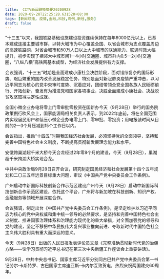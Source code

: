 ```yaml
---
title:  CCTV新闻联播摘要20200928
date: 2020-09-28T22:25:28.631528+08:00
tags: [新闻联播, 疫情,金融,科技,病例,新冠,服务]
draft: false
---
```


“十三五”以来，我国铁路基础设施建设投资连续保持在每年8000亿元以上，已基本建成连接主要城市群，以特大城市为中心覆盖全国、以省会城市为支点覆盖周边的高速铁路网，对省会城市和50万人口以上大中城市的联通能力、联通时效大幅提升，初步实现了相邻大中城市间1—4小时交通圈、城市群内0.5—2小时交通圈，“八纵八横”高铁网基本成型，为经济社会发展提供有力支撑。

会议强调，“十三五”时期是全面建成小康社会决胜阶段，面对错综复杂的国际形势、艰巨繁重的国内改革发展稳定任务，特别是面对<span class="keywords_content">新冠</span>肺炎<span class="keywords_content">疫情</span>严重冲击，以习近平同志为核心的党中央审时度势、沉着应对，团结带领全党全国各族人民砥砺前行、开拓创新，奋发有为推进党和国家各项事业，决胜全面建成小康社会、决战脱贫攻坚取得决定性成就。

全国小微企业办电将零上门零审批零投资在国新办今天（9月28日）举行的国务院政策例行吹风会上，国家能源局相关负责人表示，到2022年底前，将在全国范围内实现居民用户和低压小微企业办电零上门、零审批、零投资；用电报装时间从目前的2—3个月压减到15个工作日以内。

会议指出，推动“十四五”时期我国经济社会发展，必须坚持党的全面领导，坚持和完善中国特色社会主义制度，不断提高贯彻新发展理念能力和水平。

安徽跨巢湖超千米大桥今天合龙经过2年零8个月的建设，今天（9月28日），巢湖超千米跨湖大桥实现合龙。

中共中央政治局9月28日召开会议，研究制定国民经济和社会发展第十四个五年规划和二〇三五年远景目标重大问题，审议《中国共产党中央委员会工作条例》。

广州启动中新国际<span class="keywords_fund">科技</span>创新合作示范区建设广州今天（9月28日）启动中新国际<span class="keywords_fund">科技</span>创新合作示范区建设，依托这个平台，广州将与新加坡在<span class="keywords_fund">科技</span>创新、知识产权、<span class="keywords_fund">金融</span><span class="keywords_fund">服务</span>等领域开展深度合作。

会议强调，制定出台《中国共产党中央委员会工作条例》，是坚定维护以习近平同志为核心的党中央权威和集中统一领导的必然要求，是坚持和完善中国特色社会主义制度、推进国家治理体系和治理能力现代化的重大举措，对全面加强党的领导和党的建设，坚定不移把中华民族伟大复兴事业推向前进、夺取新时代中国特色社会主义伟大胜利具有重大而深远的意义。

今天（9月28日）出版的人民日报发表评论员文章《完整准确贯彻新时代党的治疆方略——论学习贯彻习近平总书记在第三次中央新疆工作座谈会上重要讲话》。

9月28日，中共中央总书记、国家主席习近平分别同古巴共产党中央委员会第一书记劳尔·卡斯特罗、古巴国家主席迪亚斯-卡内尔互致贺电，热烈庆祝两国建交60周年。

